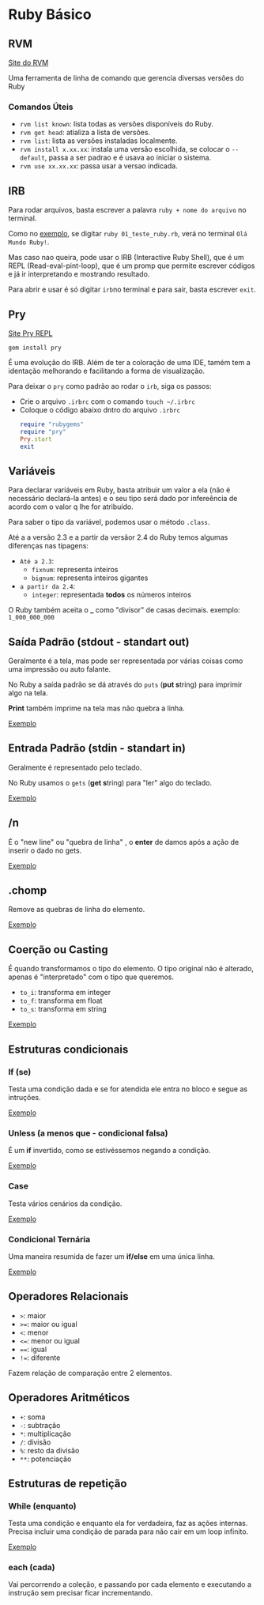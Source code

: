 # Ruby Básico

## RVM

[Site do RVM](https://rvm.io/)

Uma ferramenta de linha de comando que gerencia diversas versões do Ruby

### Comandos Úteis

- `rvm list known`: lista todas as versões disponíveis do Ruby.
- `rvm get head`: atializa a lista de versões.
- `rvm list`: lista as versões instaladas localmente.
- `rvm install x.xx.xx`: instala uma versão escolhida, se colocar o `--default`, passa a ser padrao e é usava ao iniciar o sistema.
- `rvm use xx.xx.xx`: passa usar a versao indicada.

## IRB

Para rodar arquivos, basta escrever a palavra `ruby + nome do arquivo` no terminal.

Como no [exemplo](/exemplos/01_teste_ruby.rb), se digitar `ruby 01_teste_ruby.rb`, verá no terminal `Olá Mundo Ruby!`.

Mas caso nao queira, pode usar o IRB (Interactive Ruby Shell), que é um REPL (Read-eval-pint-loop), que é um promp que permite escrever códigos e já ir interpretando e mostrando resultado.

Para abrir e usar é só digitar `irb`no terminal e para sair, basta escrever `exit`.

## Pry

[Site Pry REPL](https://github.com/pry)

`gem install pry`

É uma evolução do IRB. Além de ter a coloração de uma IDE, tamém tem a identação melhorando e facilitando a forma de visualização.

Para deixar o `pry` como padrão ao rodar o `irb`, siga os passos:

- Crie o arquivo `.irbrc` com o comando `touch ~/.irbrc`
- Coloque o código abaixo dntro do arquivo `.irbrc`
  ``` ruby
  require "rubygems"
  require "pry"
  Pry.start
  exit
  ```

## Variáveis

Para declarar variáveis em Ruby, basta atribuir um valor a ela (não é necessário declará-la antes) e o seu tipo será dado por infereência de acordo com o valor q lhe for atribuído.

Para saber o tipo da variável, podemos usar o método `.class`.

Até a a versão 2.3 e a partir da versãor 2.4 do Ruby temos algumas diferenças nas tipagens:

- `Até a 2.3`: 
  - `fixnum`: representa inteiros
  - `bignum`: representa inteiros gigantes
- `a partir da 2.4`: 
  - `integer`: representada **todos** os números inteiros

O Ruby também aceita o **_** como "divisor" de casas decimais. exemplo: `1_000_000_000`

## Saída Padrão (stdout - standart out)

Geralmente é a tela, mas pode ser representada por várias coisas como uma impressão ou auto falante.

No Ruby a saída padrão se dá através do `puts` (**put s**tring) para imprimir algo na tela.

**Print** também imprime na tela mas não quebra a linha.

[Exemplo](/exemplos/02_IO.rb)

## Entrada Padrão (stdin - standart in)

Geralmente é representado pelo teclado.

No Ruby usamos o `gets` (**get s**tring) para "ler" algo do teclado.

[Exemplo](/exemplos/02_IO.rb)

## /n

É o "new line" ou "quebra de linha" , o **enter** de damos após a ação de inserir o dado no gets.

[Exemplo](/exemplos/02_IO.rb)

## .chomp

Remove as quebras de linha do elemento.

[Exemplo](/exemplos/02_IO.rb)

## Coerção ou Casting

É quando transformamos o tipo do elemento. O tipo original não é alterado, apenas é "interpretado" com o tipo que queremos.

- `to_i`: transforma em integer
- `to_f`: transforma em float
- `to_s`: transforma em string

[Exemplo](/exemplos/02_IO.rb)

## Estruturas condicionais

### If (se)

Testa uma condição dada e se for atendida ele entra no bloco e segue as intruções.

[Exemplo](/exemplos/03_condicionais.rb)

### Unless (a menos que - condicional falsa)

É um **if** invertido, como se estivéssemos negando a condição.

[Exemplo](/exemplos/03_condicionais.rb)

### Case

Testa vários cenários da condição.

[Exemplo](/exemplos/03_condicionais.rb)

### Condicional Ternária

Uma maneira resumida de fazer um **if/else** em uma única linha.

[Exemplo](/exemplos/03_condicionais.rb)

## Operadores Relacionais

- `>`: maior
- `>=`: maior ou igual
- `<`: menor
- `<=`: menor ou igual
- `==`: igual
- `!=`: diferente

Fazem  relação de comparação entre 2 elementos.

## Operadores Aritméticos

- `+`: soma
- `-`: subtração
- `*`: multiplicação
- `/`: divisão
- `%`: resto  da divisão
- `**`: potenciação

## Estruturas de repetição

### While (enquanto)

Testa uma condição e enquanto ela for verdadeira, faz as ações internas. Precisa incluir uma condição de parada para não cair em um loop infinito.

[Exemplo](/exemplos/04_repeticao.rb)


### each (cada)

Vai percorrendo a coleção, e passando por cada elemento e executando a instrução sem precisar ficar incrementando.
